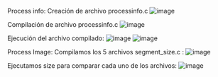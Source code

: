 Process info:
Creación de archivo processinfo.c
![image](https://github.com/user-attachments/assets/76368a67-8f3a-4dfe-b548-798c826ef8f9)


Compilación de archivo processinfo.c
![image](https://github.com/user-attachments/assets/63d35448-8da1-4950-b6c2-3b20aae023d7)
 




Ejecución del archivo compilado:
![image](https://github.com/user-attachments/assets/1199b444-72bf-4a2f-ba85-a2f20883a6ce)
![image](https://github.com/user-attachments/assets/fa0c1e5c-986b-4ed8-b53d-7254299d4cc3)
 
 








Process Image:
Compilamos los 5 archivos segment_size.c : 
![image](https://github.com/user-attachments/assets/f1551bad-301e-4e66-b9d1-4a06b81be754)

Ejecutamos size para comparar cada uno de los archivos:
![image](https://github.com/user-attachments/assets/3b79c13e-ad94-4c72-969b-1ec49bc16568)

